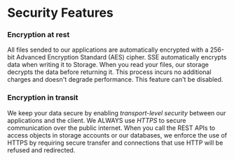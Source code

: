 # Security Features

### Encryption at rest <a id="encryption-at-rest"></a>

All files sended to our applications are automatically encrypted with a 256-bit Advanced Encryption Standard \(AES\) cipher. SSE automatically encrypts data when writing it to Storage. When you read your files, our storage decrypts the data before returning it. This process incurs no additional charges and doesn't degrade performance. This feature can't be disabled.

### Encryption in transit <a id="encryption-in-transit"></a>

We keep your data secure by enabling _transport-level security_ between our applications and the client. We ALWAYS use _HTTPS_ to secure communication over the public internet. When you call the REST APIs to access objects in storage accounts or our databases, we enforce the use of HTTPS by requiring secure transfer and connections that use HTTP will be refused and redirected.

